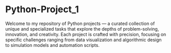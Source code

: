 # Python-Project_1
Welcome to my repository of Python projects — a curated collection of unique and specialized tasks that explore the depths of problem-solving, innovation, and creativity. Each project is crafted with precision, focusing on specific challenges ranging from data visualization and algorithmic design to simulation models and automation scripts.  
